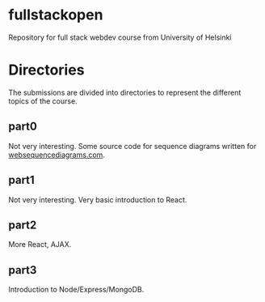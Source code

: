 # fullstackopen
Repository for full stack webdev course from University of Helsinki

# Directories
The submissions are divided into directories to represent the different topics of the course.

## part0
Not very interesting. Some source code for sequence diagrams written for [websequencediagrams.com](https://www.websequencediagrams.com/).

## part1
Not very interesting. Very basic introduction to React.

## part2
More React, AJAX.

## part3
Introduction to Node/Express/MongoDB.